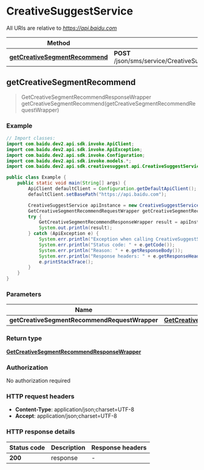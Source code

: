 # CreativeSuggestService

All URIs are relative to *https://api.baidu.com*

Method | HTTP request | Description
------------- | ------------- | -------------
[**getCreativeSegmentRecommend**](CreativeSuggestService.md#getCreativeSegmentRecommend) | **POST** /json/sms/service/CreativeSuggestService/getCreativeSegmentRecommend | 



## getCreativeSegmentRecommend

> GetCreativeSegmentRecommendResponseWrapper getCreativeSegmentRecommend(getCreativeSegmentRecommendRequestWrapper)



### Example

```java
// Import classes:
import com.baidu.dev2.api.sdk.invoke.ApiClient;
import com.baidu.dev2.api.sdk.invoke.ApiException;
import com.baidu.dev2.api.sdk.invoke.Configuration;
import com.baidu.dev2.api.sdk.invoke.models.*;
import com.baidu.dev2.api.sdk.creativesuggest.api.CreativeSuggestService;

public class Example {
    public static void main(String[] args) {
        ApiClient defaultClient = Configuration.getDefaultApiClient();
        defaultClient.setBasePath("https://api.baidu.com");

        CreativeSuggestService apiInstance = new CreativeSuggestService(defaultClient);
        GetCreativeSegmentRecommendRequestWrapper getCreativeSegmentRecommendRequestWrapper = new GetCreativeSegmentRecommendRequestWrapper(); // GetCreativeSegmentRecommendRequestWrapper | 
        try {
            GetCreativeSegmentRecommendResponseWrapper result = apiInstance.getCreativeSegmentRecommend(getCreativeSegmentRecommendRequestWrapper);
            System.out.println(result);
        } catch (ApiException e) {
            System.err.println("Exception when calling CreativeSuggestService#getCreativeSegmentRecommend");
            System.err.println("Status code: " + e.getCode());
            System.err.println("Reason: " + e.getResponseBody());
            System.err.println("Response headers: " + e.getResponseHeaders());
            e.printStackTrace();
        }
    }
}
```

### Parameters


Name | Type | Description  | Notes
------------- | ------------- | ------------- | -------------
 **getCreativeSegmentRecommendRequestWrapper** | [**GetCreativeSegmentRecommendRequestWrapper**](GetCreativeSegmentRecommendRequestWrapper.md)|  |

### Return type

[**GetCreativeSegmentRecommendResponseWrapper**](GetCreativeSegmentRecommendResponseWrapper.md)

### Authorization

No authorization required

### HTTP request headers

- **Content-Type**: application/json;charset=UTF-8
- **Accept**: application/json;charset=UTF-8


### HTTP response details
| Status code | Description | Response headers |
|-------------|-------------|------------------|
| **200** | response |  -  |

